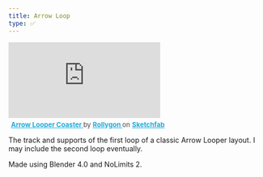 ```yaml
---
title: Arrow Loop
type: ✅
---
```


<div class="sketchfab-embed-wrapper"> <iframe title="Arrow Looper Coaster" frameborder="0" allowfullscreen mozallowfullscreen="true" webkitallowfullscreen="true" allow="autoplay; fullscreen; xr-spatial-tracking" xr-spatial-tracking execution-while-out-of-viewport execution-while-not-rendered web-share src="https://sketchfab.com/models/d6c72ebc65b54876b3aad21a6027ee12/embed"> </iframe> <p style="font-size: 13px; font-weight: normal; margin: 5px; color: #4A4A4A;"> <a href="https://sketchfab.com/3d-models/arrow-looper-coaster-d6c72ebc65b54876b3aad21a6027ee12?utm_medium=embed&utm_campaign=share-popup&utm_content=d6c72ebc65b54876b3aad21a6027ee12" target="_blank" rel="nofollow" style="font-weight: bold; color: #1CAAD9;"> Arrow Looper Coaster </a> by <a href="https://sketchfab.com/Rollygon?utm_medium=embed&utm_campaign=share-popup&utm_content=d6c72ebc65b54876b3aad21a6027ee12" target="_blank" rel="nofollow" style="font-weight: bold; color: #1CAAD9;"> Rollygon </a> on <a href="https://sketchfab.com?utm_medium=embed&utm_campaign=share-popup&utm_content=d6c72ebc65b54876b3aad21a6027ee12" target="_blank" rel="nofollow" style="font-weight: bold; color: #1CAAD9;">Sketchfab</a></p></div>

The track and supports of the first loop of a classic Arrow Looper layout. I may include the second loop eventually.

Made using Blender 4.0 and NoLimits 2.